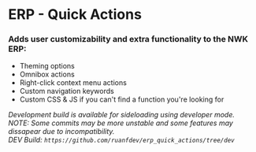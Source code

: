 # ERP - Quick Actions
### Adds user customizability and extra functionality to the NWK ERP:
* Theming options
* Omnibox actions
* Right-click context menu actions
* Custom navigation keywords
* Custom CSS & JS if you can't find a function you're looking for

*Development build is available for sideloading using developer mode.*\
*NOTE: Some commits may be more unstable and some features may dissapear due to incompatibility.*\
*DEV Build: `https://github.com/ruanfdev/erp_quick_actions/tree/dev`*